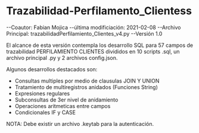 # Trazabilidad-Perfilamento_Clientess


--Coautor: Fabian Mojica 
--última modificiación: 2021-02-08
--Archivo Principal: trazabilidadPerfilamiento_Clientes_v4.py
--Versión 1.0 

El alcance de esta versión contempla los desarrollo SQL para 57 campos de trazabilidad PERFILAMIENTO CLIENTES divididos en 10 scripts .sql, un archivo principal .py y 2 archivos config.json. 

Algunos desarrollos destacados son: 

* Consultas multiples por medio de clausulas JOIN Y UNION 
* Tratamiento de multiregistros anidados (Funciones String)
* Expresiones regulares 
* Subconsultas de 3er nivel de anidamiento
* Operaciones aritmeticas entre campos 
* Condicionales IF y CASE 

NOTA: Debe existir un archivo .keytab para la autenticación. 
